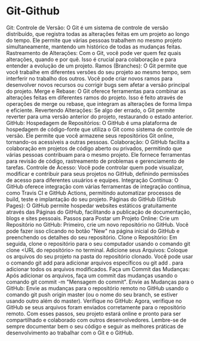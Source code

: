 # Git-Github
Git:
Controle de Versão: O Git é um sistema de controle de versão distribuído, que registra todas as alterações feitas em um projeto ao longo do tempo. Ele permite que várias pessoas trabalhem no mesmo projeto simultaneamente, mantendo um histórico de todas as mudanças feitas.
Rastreamento de Alterações: Com o Git, você pode ver quem fez quais alterações, quando e por quê. Isso é crucial para colaboração e para entender a evolução de um projeto.
Ramos (Branches): O Git permite que você trabalhe em diferentes versões do seu projeto ao mesmo tempo, sem interferir no trabalho dos outros. Você pode criar novos ramos para desenvolver novos recursos ou corrigir bugs sem afetar a versão principal do projeto.
Merge e Rebase: O Git oferece ferramentas para combinar as alterações feitas em diferentes ramos do projeto. Isso é feito através de operações de merge ou rebase, que integram as alterações de forma limpa e eficiente.
Revertendo Alterações: Se algo der errado, o Git permite reverter para uma versão anterior do projeto, restaurando o estado anterior.
GitHub:
Hospedagem de Repositórios: O GitHub é uma plataforma de hospedagem de código-fonte que utiliza o Git como sistema de controle de versão. Ele permite que você armazene seus repositórios Git online, tornando-os acessíveis a outras pessoas.
Colaboração: O GitHub facilita a colaboração em projetos de código aberto ou privados, permitindo que várias pessoas contribuam para o mesmo projeto. Ele fornece ferramentas para revisão de código, rastreamento de problemas e gerenciamento de tarefas.
Controle de Acesso: Você pode controlar quem pode visualizar, modificar e contribuir para seus projetos no GitHub, definindo permissões de acesso para diferentes usuários e equipes.
Integração Contínua: O GitHub oferece integração com várias ferramentas de integração contínua, como Travis CI e GitHub Actions, permitindo automatizar processos de build, teste e implantação do seu projeto.
Páginas do GitHub (GitHub Pages): O GitHub permite hospedar websites estáticos gratuitamente através das Páginas do GitHub, facilitando a publicação de documentação, blogs e sites pessoais.
Passos para Postar um Projeto Online:
Crie um Repositório no GitHub: Primeiro, crie um novo repositório no GitHub. Você pode fazer isso clicando no botão "New" na página inicial do GitHub e preenchendo os detalhes do seu repositório.
Clone o Repositório: Em seguida, clone o repositório para o seu computador usando o comando git clone <URL do repositório> no terminal.
Adicione seus Arquivos: Coloque os arquivos do seu projeto na pasta do repositório clonado. Você pode usar o comando git add <nome do arquivo> para adicionar arquivos específicos ou git add . para adicionar todos os arquivos modificados.
Faça um Commit das Mudanças: Após adicionar os arquivos, faça um commit das mudanças usando o comando git commit -m "Mensagem do commit".
Envie as Mudanças para o GitHub: Envie as mudanças para o repositório remoto no GitHub usando o comando git push origin master (ou o nome do seu branch, se estiver usando outro além do master).
Verifique no GitHub: Agora, verifique no GitHub se seus arquivos foram enviados corretamente para o repositório remoto.
Com esses passos, seu projeto estará online e pronto para ser compartilhado e colaborado com outros desenvolvedores. Lembre-se de sempre documentar bem o seu código e seguir as melhores práticas de desenvolvimento ao trabalhar com o Git e o GitHub.





